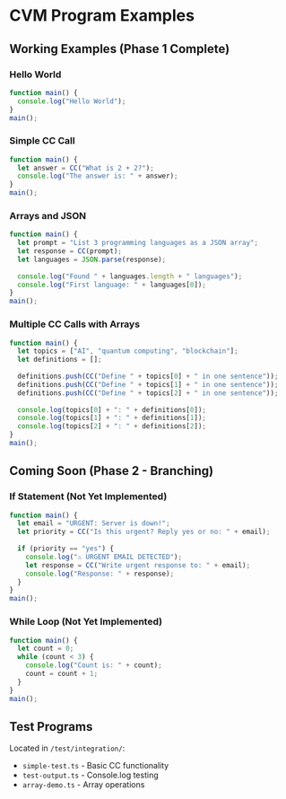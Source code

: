 # CVM Program Examples

## Working Examples (Phase 1 Complete)

### Hello World
```javascript
function main() {
  console.log("Hello World");
}
main();
```

### Simple CC Call
```javascript
function main() {
  let answer = CC("What is 2 + 2?");
  console.log("The answer is: " + answer);
}
main();
```

### Arrays and JSON
```javascript
function main() {
  let prompt = "List 3 programming languages as a JSON array";
  let response = CC(prompt);
  let languages = JSON.parse(response);
  
  console.log("Found " + languages.length + " languages");
  console.log("First language: " + languages[0]);
}
main();
```

### Multiple CC Calls with Arrays
```javascript
function main() {
  let topics = ["AI", "quantum computing", "blockchain"];
  let definitions = [];
  
  definitions.push(CC("Define " + topics[0] + " in one sentence"));
  definitions.push(CC("Define " + topics[1] + " in one sentence"));
  definitions.push(CC("Define " + topics[2] + " in one sentence"));
  
  console.log(topics[0] + ": " + definitions[0]);
  console.log(topics[1] + ": " + definitions[1]);
  console.log(topics[2] + ": " + definitions[2]);
}
main();
```

## Coming Soon (Phase 2 - Branching)

### If Statement (Not Yet Implemented)
```javascript
function main() {
  let email = "URGENT: Server is down!";
  let priority = CC("Is this urgent? Reply yes or no: " + email);
  
  if (priority == "yes") {
    console.log("⚠️ URGENT EMAIL DETECTED");
    let response = CC("Write urgent response to: " + email);
    console.log("Response: " + response);
  }
}
main();
```

### While Loop (Not Yet Implemented)
```javascript
function main() {
  let count = 0;
  while (count < 3) {
    console.log("Count is: " + count);
    count = count + 1;
  }
}
main();
```

## Test Programs
Located in `/test/integration/`:
- `simple-test.ts` - Basic CC functionality
- `test-output.ts` - Console.log testing
- `array-demo.ts` - Array operations